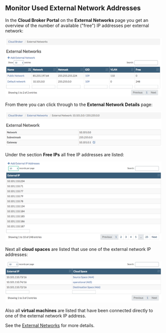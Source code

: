 ## Monitor Used External Network Addresses

In the **Cloud Broker Portal** on the **External Networks** page you get an overview of the number of available ("free") IP addresses per external network:

![](ExternalNetworks.png)

From there you can click through to the **External Network Details** page:

![](ExternalNetworkDetails.png)  

Under the section **Free IPs** all free IP addresses are listed:

![](FreeIPS.png)

Next all **cloud spaces** are listed that use one of the external network IP addresses:

![](CloudSpaces.png)

Also all **virtual machines** are listed that have been connected directly to one of the external network IP address.


See the [External Networks](../../CloudBrokerPortal/PublicNetworks/PublicNetworks.png) for more details.
